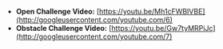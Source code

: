* **Open Challenge Video:** [https://youtu.be/Mh1cFWBIVBE](http://googleusercontent.com/youtube.com/6)
* **Obstacle Challenge Video:** [https://youtu.be/Gw7tyMRPiJc](http://googleusercontent.com/youtube.com/7)